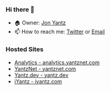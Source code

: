 ### Hi there 👋

- 🏠 Owner: [Jon Yantz](https://github.com/jryantz)
- 📫 How to reach me: [Twitter](https://twitter.com/jryantz) or [Email](mailto:jon@yantz.dev)

### Hosted Sites

- [Analytics - analytics.yantznet.com](https://analytics.yantznet.com)
- [YantzNet - yantznet.com](https://yantznet.com)
- [Yantz.dev - yantz.dev](https://yantz.dev)
- [iYantz - iyantz.com](https://iyantz.com)
